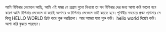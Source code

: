 আমি বিগিনার লেভেলে আছি, আমি এই সময় যে প্রগ্রাম গুলো লিখবো তা সব বিগিনার দের জন্য আশা করি ভালো হবে কারণ আমি বিগিনার লেভেলে যা করছি আপনার ও বিগিনার লেভেলে তাই করতে হবে।পৃথিবীর সবচেয়ে প্রথম প্রগামার সে কিন্তু HELLO WORLD প্রিন্ট করে শুরু করছিলো। আর আমরা যারা শুরু করি। hello world দিয়েই করি।আশা করি বুঝতে পারছেন।   
